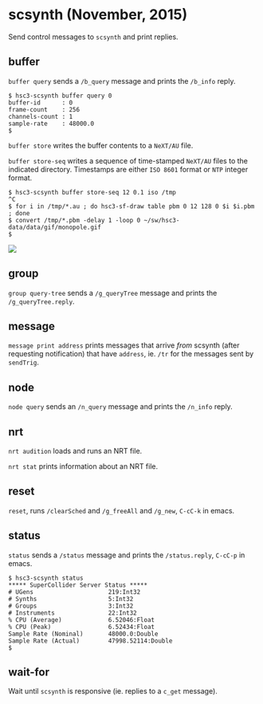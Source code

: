 # scsynth (November, 2015)

Send control messages to `scsynth` and print replies.

## buffer

`buffer query` sends a `/b_query` message and prints the `/b_info`
reply.

~~~~
$ hsc3-scsynth buffer query 0
buffer-id      : 0
frame-count    : 256
channels-count : 1
sample-rate    : 48000.0
$
~~~~

`buffer store` writes the buffer contents to a `NeXT/AU` file.

`buffer store-seq` writes a sequence of time-stamped `NeXT/AU` files to the indicated directory.
Timestamps are either `ISO 8601` format or `NTP` integer format.

~~~~
$ hsc3-scsynth buffer store-seq 12 0.1 iso /tmp
^C
$ for i in /tmp/*.au ; do hsc3-sf-draw table pbm 0 12 128 0 $i $i.pbm ; done
$ convert /tmp/*.pbm -delay 1 -loop 0 ~/sw/hsc3-data/data/gif/monopole.gif
$
~~~~

![](sw/hsc3-data/data/gif/monopole.gif)

## group

`group query-tree` sends a `/g_queryTree` message and prints the
`/g_queryTree.reply`.

## message

`message print address` prints messages that arrive _from_ scsynth
(after requesting notification) that have `address`, ie. `/tr` for
the messages sent by `sendTrig`.

## node

`node query` sends an `/n_query` message and prints the `/n_info` reply.

## nrt

`nrt audition` loads and runs an NRT file.

`nrt stat` prints information about an NRT file.

## reset

`reset`, runs `/clearSched` and `/g_freeAll` and `/g_new`, `C-cC-k` in emacs.

## status

`status` sends a `/status` message and prints the `/status.reply`,
`C-cC-p` in emacs.

~~~~
$ hsc3-scsynth status
***** SuperCollider Server Status *****
# UGens                     219:Int32
# Synths                    5:Int32
# Groups                    3:Int32
# Instruments               22:Int32
% CPU (Average)             6.52046:Float
% CPU (Peak)                6.52434:Float
Sample Rate (Nominal)       48000.0:Double
Sample Rate (Actual)        47998.52114:Double
$
~~~~

## wait-for

Wait until `scsynth` is responsive (ie. replies to a `c_get` message).
